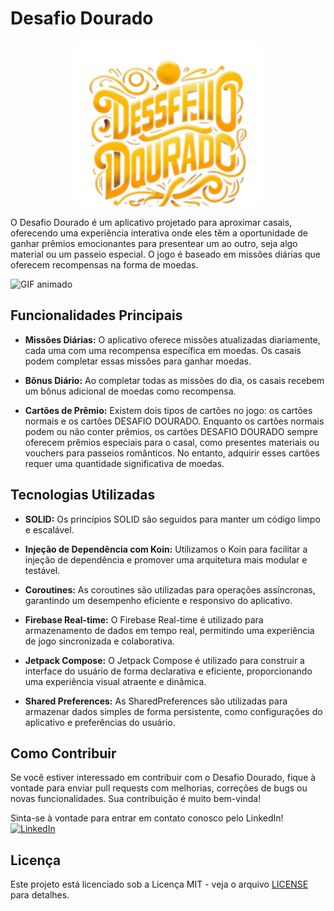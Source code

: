 # Desafio Dourado

<p align="center">
  <img src="./app/src/main/res/drawable/challenger.png" alt="Desafio Dourado" width="300">
</p>

O Desafio Dourado é um aplicativo projetado para aproximar casais, oferecendo uma experiência interativa onde eles têm a oportunidade de ganhar prêmios emocionantes para presentear um ao outro, seja algo material ou um passeio especial. O jogo é baseado em missões diárias que oferecem recompensas na forma de moedas.

![GIF animado](https://example.com/exemplo.gif)

## Funcionalidades Principais

- **Missões Diárias:** O aplicativo oferece missões atualizadas diariamente, cada uma com uma recompensa específica em moedas. Os casais podem completar essas missões para ganhar moedas.

- **Bônus Diário:** Ao completar todas as missões do dia, os casais recebem um bônus adicional de moedas como recompensa.

- **Cartões de Prêmio:** Existem dois tipos de cartões no jogo: os cartões normais e os cartões DESAFIO DOURADO. Enquanto os cartões normais podem ou não conter prêmios, os cartões DESAFIO DOURADO sempre oferecem prêmios especiais para o casal, como presentes materiais ou vouchers para passeios românticos. No entanto, adquirir esses cartões requer uma quantidade significativa de moedas.

## Tecnologias Utilizadas

- **SOLID:** Os princípios SOLID são seguidos para manter um código limpo e escalável.

- **Injeção de Dependência com Koin:** Utilizamos o Koin para facilitar a injeção de dependência e promover uma arquitetura mais modular e testável.

- **Coroutines:** As coroutines são utilizadas para operações assíncronas, garantindo um desempenho eficiente e responsivo do aplicativo.

- **Firebase Real-time:** O Firebase Real-time é utilizado para armazenamento de dados em tempo real, permitindo uma experiência de jogo sincronizada e colaborativa.

- **Jetpack Compose:** O Jetpack Compose é utilizado para construir a interface do usuário de forma declarativa e eficiente, proporcionando uma experiência visual atraente e dinâmica.

- **Shared Preferences:** As SharedPreferences são utilizadas para armazenar dados simples de forma persistente, como configurações do aplicativo e preferências do usuário.

## Como Contribuir

Se você estiver interessado em contribuir com o Desafio Dourado, fique à vontade para enviar pull requests com melhorias, correções de bugs ou novas funcionalidades. Sua contribuição é muito bem-vinda!

Sinta-se à vontade para entrar em contato conosco pelo LinkedIn!
<a href="https://www.linkedin.com/in/marcelochmendes/">
  <img src="https://cdn-icons-png.flaticon.com/512/174/174857.png" alt="LinkedIn" width="30">
</a>
## Licença

Este projeto está licenciado sob a Licença MIT - veja o arquivo [LICENSE](LICENSE) para detalhes.
